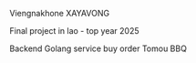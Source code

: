 Viengnakhone XAYAVONG 

Final project in lao - top  year 2025

Backend Golang service buy order Tomou BBQ
